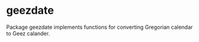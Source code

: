 # geezdate
Package geezdate implements functions for converting Gregorian calendar to Geez calander.
